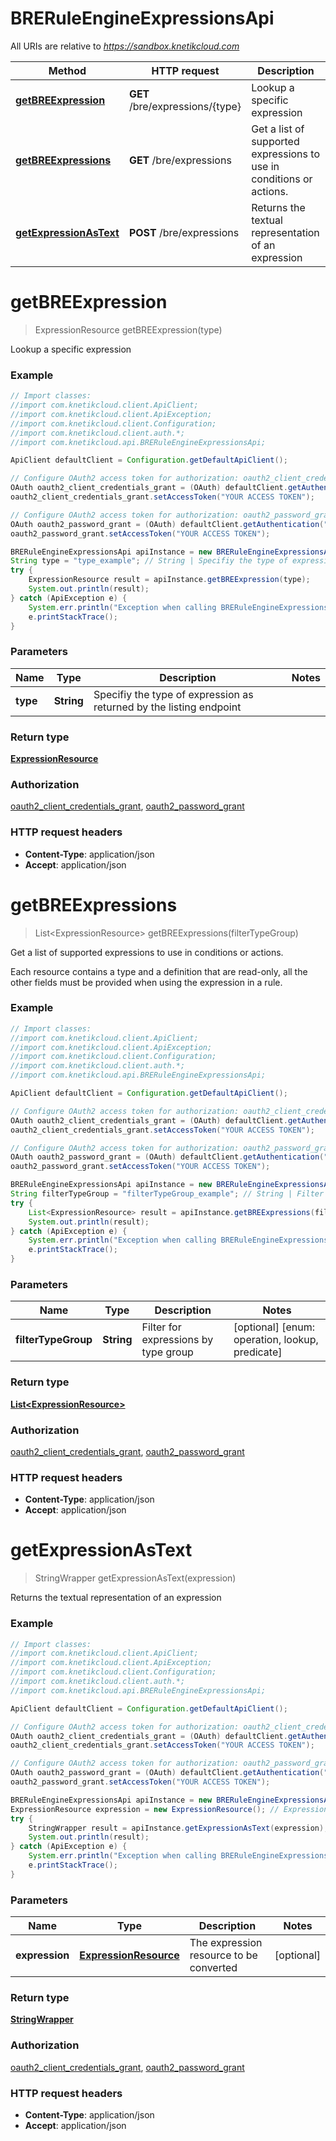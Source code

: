 # BRERuleEngineExpressionsApi

All URIs are relative to *https://sandbox.knetikcloud.com*

Method | HTTP request | Description
------------- | ------------- | -------------
[**getBREExpression**](BRERuleEngineExpressionsApi.md#getBREExpression) | **GET** /bre/expressions/{type} | Lookup a specific expression
[**getBREExpressions**](BRERuleEngineExpressionsApi.md#getBREExpressions) | **GET** /bre/expressions | Get a list of supported expressions to use in conditions or actions.
[**getExpressionAsText**](BRERuleEngineExpressionsApi.md#getExpressionAsText) | **POST** /bre/expressions | Returns the textual representation of an expression


<a name="getBREExpression"></a>
# **getBREExpression**
> ExpressionResource getBREExpression(type)

Lookup a specific expression

### Example
```java
// Import classes:
//import com.knetikcloud.client.ApiClient;
//import com.knetikcloud.client.ApiException;
//import com.knetikcloud.client.Configuration;
//import com.knetikcloud.client.auth.*;
//import com.knetikcloud.api.BRERuleEngineExpressionsApi;

ApiClient defaultClient = Configuration.getDefaultApiClient();

// Configure OAuth2 access token for authorization: oauth2_client_credentials_grant
OAuth oauth2_client_credentials_grant = (OAuth) defaultClient.getAuthentication("oauth2_client_credentials_grant");
oauth2_client_credentials_grant.setAccessToken("YOUR ACCESS TOKEN");

// Configure OAuth2 access token for authorization: oauth2_password_grant
OAuth oauth2_password_grant = (OAuth) defaultClient.getAuthentication("oauth2_password_grant");
oauth2_password_grant.setAccessToken("YOUR ACCESS TOKEN");

BRERuleEngineExpressionsApi apiInstance = new BRERuleEngineExpressionsApi();
String type = "type_example"; // String | Specifiy the type of expression as returned by the listing endpoint
try {
    ExpressionResource result = apiInstance.getBREExpression(type);
    System.out.println(result);
} catch (ApiException e) {
    System.err.println("Exception when calling BRERuleEngineExpressionsApi#getBREExpression");
    e.printStackTrace();
}
```

### Parameters

Name | Type | Description  | Notes
------------- | ------------- | ------------- | -------------
 **type** | **String**| Specifiy the type of expression as returned by the listing endpoint |

### Return type

[**ExpressionResource**](ExpressionResource.md)

### Authorization

[oauth2_client_credentials_grant](../README.md#oauth2_client_credentials_grant), [oauth2_password_grant](../README.md#oauth2_password_grant)

### HTTP request headers

 - **Content-Type**: application/json
 - **Accept**: application/json

<a name="getBREExpressions"></a>
# **getBREExpressions**
> List&lt;ExpressionResource&gt; getBREExpressions(filterTypeGroup)

Get a list of supported expressions to use in conditions or actions.

Each resource contains a type and a definition that are read-only, all the other fields must be provided when using the expression in a rule.

### Example
```java
// Import classes:
//import com.knetikcloud.client.ApiClient;
//import com.knetikcloud.client.ApiException;
//import com.knetikcloud.client.Configuration;
//import com.knetikcloud.client.auth.*;
//import com.knetikcloud.api.BRERuleEngineExpressionsApi;

ApiClient defaultClient = Configuration.getDefaultApiClient();

// Configure OAuth2 access token for authorization: oauth2_client_credentials_grant
OAuth oauth2_client_credentials_grant = (OAuth) defaultClient.getAuthentication("oauth2_client_credentials_grant");
oauth2_client_credentials_grant.setAccessToken("YOUR ACCESS TOKEN");

// Configure OAuth2 access token for authorization: oauth2_password_grant
OAuth oauth2_password_grant = (OAuth) defaultClient.getAuthentication("oauth2_password_grant");
oauth2_password_grant.setAccessToken("YOUR ACCESS TOKEN");

BRERuleEngineExpressionsApi apiInstance = new BRERuleEngineExpressionsApi();
String filterTypeGroup = "filterTypeGroup_example"; // String | Filter for expressions by type group
try {
    List<ExpressionResource> result = apiInstance.getBREExpressions(filterTypeGroup);
    System.out.println(result);
} catch (ApiException e) {
    System.err.println("Exception when calling BRERuleEngineExpressionsApi#getBREExpressions");
    e.printStackTrace();
}
```

### Parameters

Name | Type | Description  | Notes
------------- | ------------- | ------------- | -------------
 **filterTypeGroup** | **String**| Filter for expressions by type group | [optional] [enum: operation, lookup, predicate]

### Return type

[**List&lt;ExpressionResource&gt;**](ExpressionResource.md)

### Authorization

[oauth2_client_credentials_grant](../README.md#oauth2_client_credentials_grant), [oauth2_password_grant](../README.md#oauth2_password_grant)

### HTTP request headers

 - **Content-Type**: application/json
 - **Accept**: application/json

<a name="getExpressionAsText"></a>
# **getExpressionAsText**
> StringWrapper getExpressionAsText(expression)

Returns the textual representation of an expression

### Example
```java
// Import classes:
//import com.knetikcloud.client.ApiClient;
//import com.knetikcloud.client.ApiException;
//import com.knetikcloud.client.Configuration;
//import com.knetikcloud.client.auth.*;
//import com.knetikcloud.api.BRERuleEngineExpressionsApi;

ApiClient defaultClient = Configuration.getDefaultApiClient();

// Configure OAuth2 access token for authorization: oauth2_client_credentials_grant
OAuth oauth2_client_credentials_grant = (OAuth) defaultClient.getAuthentication("oauth2_client_credentials_grant");
oauth2_client_credentials_grant.setAccessToken("YOUR ACCESS TOKEN");

// Configure OAuth2 access token for authorization: oauth2_password_grant
OAuth oauth2_password_grant = (OAuth) defaultClient.getAuthentication("oauth2_password_grant");
oauth2_password_grant.setAccessToken("YOUR ACCESS TOKEN");

BRERuleEngineExpressionsApi apiInstance = new BRERuleEngineExpressionsApi();
ExpressionResource expression = new ExpressionResource(); // ExpressionResource | The expression resource to be converted
try {
    StringWrapper result = apiInstance.getExpressionAsText(expression);
    System.out.println(result);
} catch (ApiException e) {
    System.err.println("Exception when calling BRERuleEngineExpressionsApi#getExpressionAsText");
    e.printStackTrace();
}
```

### Parameters

Name | Type | Description  | Notes
------------- | ------------- | ------------- | -------------
 **expression** | [**ExpressionResource**](ExpressionResource.md)| The expression resource to be converted | [optional]

### Return type

[**StringWrapper**](StringWrapper.md)

### Authorization

[oauth2_client_credentials_grant](../README.md#oauth2_client_credentials_grant), [oauth2_password_grant](../README.md#oauth2_password_grant)

### HTTP request headers

 - **Content-Type**: application/json
 - **Accept**: application/json

